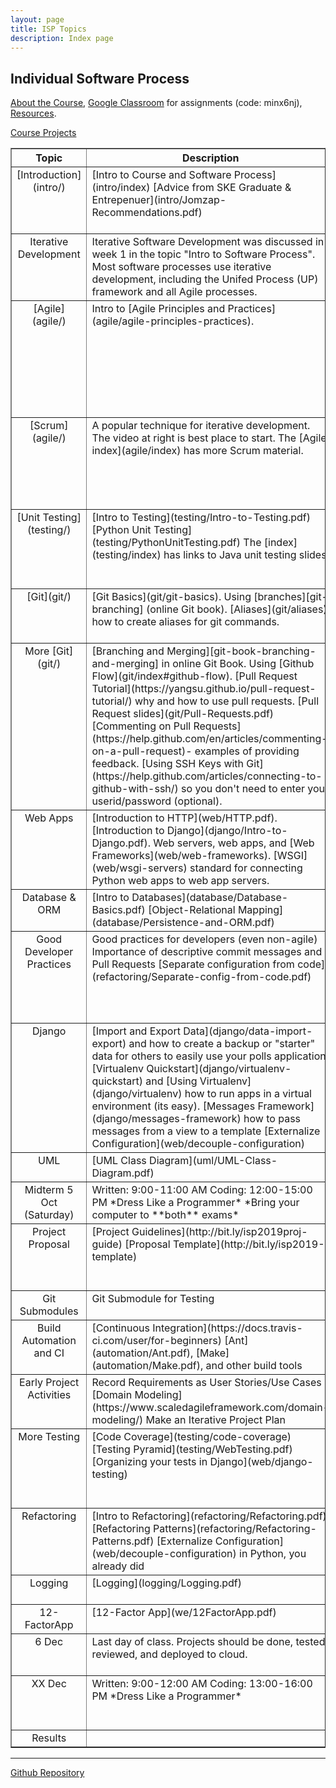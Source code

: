 ```yaml
---
layout: page
title: ISP Topics
description: Index page
---
```


## Individual Software Process

[About the Course](Topics), 
[Google Classroom](https://classroom.google.com/) for assignments (code: minx6nj), [Resources](Resources).

[Course Projects](http://bit.ly/isp2019projects)

<table border="1">

<tr valign="top">
  <th> Topic </th>  
  <th width="45%"> Description </th>
  <th width="45%"> Assignment </th>
</tr>
<!-- Introduction -->
<tr valign="top">
<td align="center" markdown="span"> 
[Introduction](intro/)
</td>
<td markdown="span">
[Intro to Course and Software Process](intro/index)    
[Advice from SKE Graduate & Entrepenuer](intro/Jomzap-Recommendations.pdf)
</td>
<td markdown="span">
Join [Google Classroom](https://classroom.google.com). Use your KU Login and code **minx6nj**.    
Join **Github Classroom** - invitation sent to your KU-Gmail.        
Update your Github profile: your real name & photo.
</td>
</tr>

<!-- Iterative Development -->
<tr valign="top">
<td align="center" markdown="span"> 
Iterative Development
</td>
<td markdown="span">
Iterative Software Development was discussed in week 1 in the topic "Intro to Software Process".  Most software processes use iterative development, including the Unifed Process (UP) framework and all Agile processes.
</td>
<td markdown="span">
Nothing to do.
</td>
</tr>
<!-- Agile -->
<tr valign="top">
<td align="center" markdown="span"> 
[Agile](agile/)    
</td>
<td markdown="span">
Intro to [Agile Principles and Practices](agile/agile-principles-practices).    
</td>
<td markdown="span">
Read [Agile 101](https://www.agilealliance.org/agile101/) at Agile Alliance.    
Video [Agile Product Ownership](https://blog.crisp.se/2012/10/25/henrikkniberg/agile-product-ownership-in-a-nutshell)    
Think critically.  Do you agree with the principles?     
Optional: [Agile at Microsoft](https://www.youtube.com/watch?v=-LvCJpnNljU) how Visual Studio Team Services moved to agile.
</td>
</tr>
<!-- Scrum -->
<tr valign="top">
<td align="center" markdown="span"> 
[Scrum](agile/)    
</td>
<td markdown="span">
A popular technique for iterative development.  The video at right is best place to start.  The [Agile index](agile/index) has more Scrum material.
</td>
<td markdown="span">
Watch [Scrum in Under 10 Minutes](https://youtu.be/XU0llRltyFM) https://youtu.be/XU0llRltyFM    
Then answer these [Questions about Scrum](https://forms.gle/wUCG2FCg3uS31bjz6).    
In class: [Scrum Questions and Answers](agile/Scrum-Questions-and-Answers.pdf).
</td>
</tr>
<!-- Unit Testing -->
<tr valign="top">
<td align="center" markdown="span"> 
[Unit Testing](testing/)    
</td>
<td markdown="span">
[Intro to Testing](testing/Intro-to-Testing.pdf)   
[Python Unit Testing](testing/PythonUnitTesting.pdf)    
The [index](testing/index) has links to Java unit testing slides.
</td>
<td markdown="span">
[Unit Testing Assignment](assignment/week1/unit-testing-assignment)    
Github Classroom URL: [https://classroom.github.com/a/fbbn_6eq](https://classroom.github.com/a/fbbn_6eq) to create your repo.    
Example tests for gcd: [gcd_test.py](testing/gcd_test.py) 
</td>
</tr>
<!-- Git -->
<tr valign="top">
<td align="center" markdown="span"> 
[Git](git/)    
</td>
<td markdown="span">
[Git Basics](git/git-basics).     
Using [branches][git-branching] (online Git book).    
[Aliases](git/aliases) how to create aliases for git commands.
</td>
<td markdown="span">
[Git Questions](git/git-questions) copy the source file [git/git-questions.md](git/git-questions.md) and write your answers after the questions.    
**Know** [Git Branching][git-branching] chapter in online Git Book.
</td>
</tr>
<!-- More Git -->
<tr valign="top">
<td align="center" markdown="span"> 
More [Git](git/)    
</td>
<td markdown="span">
[Branching and Merging][git-book-branching-and-merging] in online Git Book.   
Using [Github Flow](git/index#github-flow).    
[Pull Request Tutorial](https://yangsu.github.io/pull-request-tutorial/) why and how to use pull requests.    
[Pull Request slides](git/Pull-Requests.pdf)    
[Commenting on Pull Requests](https://help.github.com/en/articles/commenting-on-a-pull-request)- examples of providing feedback.    
[Using SSH Keys with Git](https://help.github.com/articles/connecting-to-github-with-ssh/) so you don't need to enter your userid/password (optional).
</td>
<td markdown="span">
[Assignment for Github Flow & Pull Requests](assignment/week2/github-flow)    
A real [pull request in jQuery repo](https://github.com/jquery/jquery/pull/1051)     
</td>
</tr>
<!-- Web Dev -->
<tr valign="top">
<td align="center" markdown="span"> 
Web Apps
</td>
<td markdown="span">
[Introduction to HTTP](web/HTTP.pdf).     
[Introduction to Django](django/Intro-to-Django.pdf).    
Web servers, web apps, and [Web Frameworks](web/web-frameworks).    
[WSGI](web/wsgi-servers) standard for connecting Python web apps to web app servers.
</td>
<td markdown="span">
[HTTP Exercises](web/HTTP-in-Action.pdf) in class.    
Assignment: [Implement the Django Tutorial parts 1-5](assignment/week4/learn-django). 
</td>
</tr>
<!-- Database and ORM-->
<tr valign="top">
<td align="center" markdown="span"> 
Database   
&amp; ORM
</td>
<td markdown="span">
[Intro to Databases](database/Database-Basics.pdf)        
[Object-Relational Mapping](database/Persistence-and-ORM.pdf)
</td>
<td markdown="span">
[Database exercise](database/database-exercise)
</td>
</tr>
<!-- Coding and Agile Practice -->
<tr valign="top">
<td align="center" markdown="span"> 
Good Developer Practices     
</td>
<td markdown="span">
Good practices for developers (even non-agile)    
Importance of descriptive commit messages and Pull Requests    
[Separate configuration from code](refactoring/Separate-config-from-code.pdf)
</td>
<td markdown="span">
"Agile and Coding Questions" assignment in Week 5 of [Google Classroom for ISP2019](https://classroom.google.com). Answer using the Google Form and **submit** it. Due Sunday, midnight.
The questions and code examples are in
[Agile and Coding Questions](assignment/week5/agile-and-coding).
</td>
</tr>
<!-- Django Stuff -->
<tr valign="top">
<td align="center" markdown="span"> 
Django    
</td>
<td markdown="span">
[Import and Export Data](django/data-import-export) and how to create 
a backup or "starter" data for others to easily use your polls application.    
[Virtualenv Quickstart](django/virtualenv-quickstart) and [Using Virtualenv](django/virtualenv) how to run apps in a virtual environment (its easy).    
[Messages Framework](django/messages-framework) how to pass messages from a view to a template    
[Externalize Configuration](web/decouple-configuration)   
</td>
<td markdown="span">
Share Some Useful Django Tips or Howto -    
(a) send markdown file to me for addition here, or    
(b) add it yourself to class Wiki.
</td>
</tr>
<!-- UML -->
<tr valign="top">
<td align="center" markdown="span"> 
UML    
</td>
<td markdown="span">
[UML Class Diagram](uml/UML-Class-Diagram.pdf)    
</td>
<td markdown="span">
&nbsp;
</td>
</tr>
<!-- Midterm -->
<tr valign="top">
<td align="center" markdown="span"> 
Midterm    
5 Oct (Saturday)
</td>
<td markdown="span">
Written: 9:00-11:00 AM    
Coding: 12:00-15:00 PM    
*Dress Like a Programmer*    
*Bring your computer to **both** exams*
</td>
<td markdown="span">
Covers all material so far.    
[Topics for Programming Exam](review/midterm-topics)
includes unit testing
and adding a simple feature to a Django project.
</td>
</tr>
<!-- Project -->
<tr valign="top">
<td align="center" markdown="span"> 
Project Proposal
</td>
<td markdown="span">
[Project Guidelines](http://bit.ly/isp2019proj-guide)     
[Proposal Template](http://bit.ly/isp2019-template)
</td>
<td markdown="span">
See assignments and links on Google Classroom.    
Provide a link to your project repo on [Google Project Sheet](http://bit.ly/isp2019projects).    
Create a project README.md containing [this information](assignment/week10).
</td>
</tr>
<!-- Submodules and Testing -->
<tr valign="top">
<td align="center" markdown="span"> 
Git Submodules
</td>
<td markdown="span"> 
Git Submodule for Testing    
</td>
<td markdown="span">
[How to use git submodule](git/submodule) for Tic-Tac-Toe unit tests.
</td>
</tr>
<!-- Automation and Testing -->
<tr valign="top">
<td align="center" markdown="span"> 
Build Automation and CI
</td>
<td markdown="span"> 
[Continuous Integration](https://docs.travis-ci.com/user/for-beginners)    
[Ant](automation/Ant.pdf), [Make](automation/Make.pdf), and other build tools    
</td>
<td markdown="span">
[Travis-CI Assignment](assignment/week7/ci-travis)    
Demo CI projects: [Java sample][demo-ci], [Python sample][demo-ci-python], [Explained](automation/travis-demo-project.md)
</td>
</tr>

<tr valign="top">
<td align="center" markdown="span"> 
Early Project
Activities
</td>
<td markdown="span">
Record Requirements as User Stories/Use Cases    
[Domain Modeling](https://www.scaledagileframework.com/domain-modeling/)    
Make an Iterative Project Plan    
</td>
<td markdown="span">
Do it for your project.
</td>
</tr>
<!-- Week 13 -->
<tr valign="top">
<td align="center" markdown="span"> 
More Testing    
</td>
<td markdown="span">
[Code Coverage](testing/code-coverage)    
[Testing Pyramid](testing/WebTesting.pdf)    
[Organizing your tests in Django](web/django-testing)       
</td>
<td markdown="span">
1. Refactor your Django tests into separate files, based on what is being tested.    
2. Perform code coverage on your Django tutorial code and your project code.    
3. Selenium: [Find Bad Links](assignment/week13-selenium). 
Assignment [Feedback](assignment/week13-selenium-feedback)
</td>
</tr>
<!-- Refactoring -->
<tr valign="top">
<td align="center" markdown="span"> 
Refactoring
</td>
<td markdown="span">
[Intro to Refactoring](refactoring/Refactoring.pdf)    
[Refactoring Patterns](refactoring/Refactoring-Patterns.pdf)    
[Externalize Configuration](web/decouple-configuration) in Python, you already did    
</td>
<td markdown="span">
[Pizzashop refactoring exercise](https://github.com/ISP19/pizzashop)     
[Movie Rental refactoring example](https://github.com/jbrucker/movierental)    
Read about refactoring and create your own refactoring exercise 
</td>
</tr>
<!-- Logging -->
<tr valign="top">
<td align="center" markdown="span"> 
Logging    
</td>
<td markdown="span">
[Logging](logging/Logging.pdf)    
</td>
<td markdown="span">
[Logging Practice](logging/logging-practice)     
[Logging Assignment](assignment/logging)     
</td>
</tr>
<!-- 12-Factor App -->
<tr valign="top">
<td align="center" markdown="span"> 
12-FactorApp    
</td>
<td markdown="span">
[12-Factor App](we/12FactorApp.pdf)   
</td>
<td markdown="span">
nothing yet
</td>
</tr>

<!-- Last week -->
<tr valign="top">
<td align="center" markdown="span"> 
6 Dec 
</td>
<td markdown="span">
Last day of class.
Projects should be done, tested, reviewed, and deployed to cloud.
</td>
<td markdown="span">
Presentation: describe your dev process and technology used.  Not a demo -- the class will use your cloud deployment and give feedback.
</td>
</tr>
<!-- Final -->
<!-- Lab Exam -->
<tr valign="top">
<td align="center" markdown="span"> 
XX Dec
</td>
<td markdown="span">
Written: 9:00-12:00 AM    
Coding: 13:00-16:00 PM    
*Dress Like a Programmer*
</td>
<td markdown="span">
Programming exam will be to write a simple web application,
with some info saved to a database.  May have a separate problem on other topics we covered.    
[Additonal details](review/web-dev-exam.html).
</td>
</tr>
<!-- Results -->
<tr valign="top">
<td align="center" markdown="span"> 
Results
</td>
<td markdown="span">
&nbsp;
</td>
<td markdown="span">
&nbsp;
</td>
</tr>
</table>

---

[Github Repository](https://github.com/cpske/ISP.git)

[git-branching]: https://git-scm.com/book/en/v2/Git-Branching-Branches-in-a-Nutshell "Git Branching in ProGit book"
[git-book-branching-and-merging]: https://git-scm.com/book/en/v2/Git-Branching-Basic-Branching-and-Merging "Basic Branching and Merging"
[isp-qa]: https://isp2018.github.io/isp-qa/
[demo-ci]: https://github.com/jbrucker/demo-ci
[demo-ci-python]: https://github.com/jbrucker/demo-pyci
